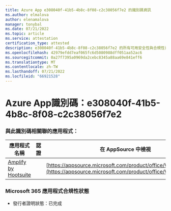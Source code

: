 ```yaml
---
title: Azure App e308040f-41b5-4b8c-8f08-c2c38056f7e2 的識別碼資訊
ms.author: elmalova
author: elenamalova
manager: tonybal
ms.date: 07/21/2022
ms.topic: article
ms.service: attestation
certification_type: attested
description: e308040f-41b5-4b8c-8f08-c2c38056f7e2 的所有可用安全性與合規性資訊。
ms.openlocfilehash: 42979efdd7eaf065fc6d5080988dff051aa52ac6
ms.sourcegitcommit: 0a27f7395a0969da2cebc8345a88aa69e841eff6
ms.translationtype: MT
ms.contentlocale: zh-TW
ms.lasthandoff: 07/21/2022
ms.locfileid: "66921528"
---
```

# <a name="azure-app-id-e308040f-41b5-4b8c-8f08-c2c38056f7e2"></a>Azure App識別碼：e308040f-41b5-4b8c-8f08-c2c38056f7e2


### <a name="apps-associated-with-this-id"></a>與此識別碼相關聯的應用程式：
| **應用程式名稱** | **認證** | **在 AppSource 中檢視** |
|--------------|---------------|-----------------------|
| [Amplify by Hootsuite](../forward/WA200003153.md) |  | [https://appsource.microsoft.com/product/office/WA200003153](https://appsource.microsoft.com/product/office/WA200003153) |

### <a name="microsoft-365-app-compliance-status"></a>Microsoft 365 應用程式合規性狀態
- 發行者證明狀態：已完成
